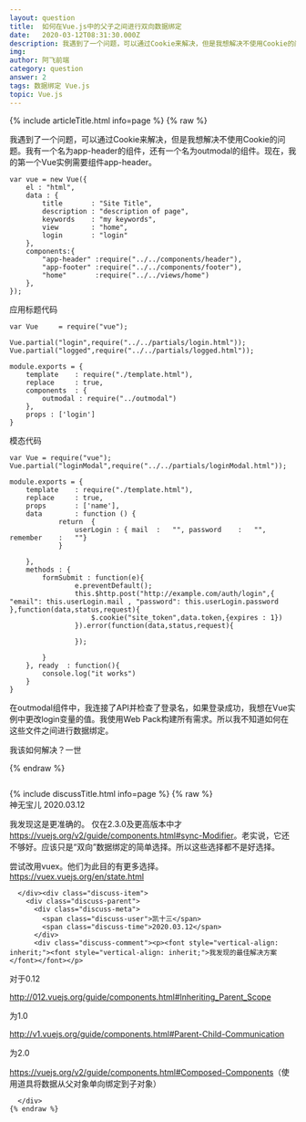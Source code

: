 ```yaml
---
layout: question
title:  如何在Vue.js中的父子之间进行双向数据绑定
date:   2020-03-12T08:31:30.000Z
description: 我遇到了一个问题，可以通过Cookie来解决，但是我想解决不使用Cookie的问题。我有一个名为app-header的组件，还有一个名为outmodal的...
img: 
author: 阿飞前端
category: question
answer: 2
tags: 数据绑定 Vue.js
topic: Vue.js
---
```

<div class="article-root">
  <div class="article">
    {% include articleTitle.html info=page %}
    {% raw %}
    <div class="article-content"><p><font style="vertical-align: inherit;"><font style="vertical-align: inherit;">我遇到了一个问题，可以通过Cookie来解决，但是我想解决不使用Cookie的问题。</font><font style="vertical-align: inherit;">我有一个名为app-header的组件，还有一个名为outmodal的组件。</font><font style="vertical-align: inherit;">现在，我的第一个Vue实例需要组件app-header。</font></font></p>

<pre><code>var vue = new Vue({<font></font>
    el : "html",<font></font>
    data : {<font></font>
        title       : "Site Title",<font></font>
        description : "description of page",<font></font>
        keywords    : "my keywords",<font></font>
        view        : "home",<font></font>
        login       : "login"<font></font>
    },<font></font>
    components:{<font></font>
        "app-header" :require("../../components/header"),<font></font>
        "app-footer" :require("../../components/footer"),<font></font>
        "home"       :require("../../views/home")<font></font>
    },<font></font>
});<font></font>
</code></pre>

<p><font style="vertical-align: inherit;"><font style="vertical-align: inherit;">应用标题代码 </font></font></p>

<pre><code>var Vue     = require("vue");<font></font>
<font></font>
Vue.partial("login",require("../../partials/login.html"));<font></font>
Vue.partial("logged",require("../../partials/logged.html"));<font></font>
<font></font>
module.exports = {<font></font>
    template    : require("./template.html"),<font></font>
    replace     : true,<font></font>
    components  : {<font></font>
        outmodal : require("../outmodal")<font></font>
    },<font></font>
    props : ['login']<font></font>
}<font></font>
</code></pre>

<p><font style="vertical-align: inherit;"><font style="vertical-align: inherit;">模态代码</font></font></p>

<pre><code>var Vue = require("vue");<font></font>
Vue.partial("loginModal",require("../../partials/loginModal.html"));<font></font>
<font></font>
module.exports = {<font></font>
    template    : require("./template.html"),<font></font>
    replace     : true,<font></font>
    props       : ['name'],<font></font>
    data        : function () {<font></font>
            return  {<font></font>
                userLogin : { mail  :   "", password    :   "", remember    :   ""}<font></font>
            }<font></font>
<font></font>
    },<font></font>
    methods : {<font></font>
        formSubmit : function(e){<font></font>
                e.preventDefault();<font></font>
                this.$http.post("http://example.com/auth/login",{ "email": this.userLogin.mail , "password": this.userLogin.password },function(data,status,request){<font></font>
                    $.cookie("site_token",data.token,{expires : 1})<font></font>
                }).error(function(data,status,request){<font></font>
<font></font>
                });<font></font>
<font></font>
        }<font></font>
    }, ready  : function(){<font></font>
        console.log("it works")<font></font>
    }<font></font>
}<font></font>
</code></pre>

<p><font style="vertical-align: inherit;"><font style="vertical-align: inherit;">在outmodal组件中，我连接了API并检查了登录名，如果登录成功，我想在Vue实例中更改login变量的值。</font><font style="vertical-align: inherit;">我使用Web Pack构建所有需求。</font><font style="vertical-align: inherit;">所以我不知道如何在这些文件之间进行数据绑定。</font></font></p>

<p><font style="vertical-align: inherit;"><font style="vertical-align: inherit;">我该如何解决？</font><font style="vertical-align: inherit;">一世</font></font></p></div>
    {% endraw %}
  </div>
  <p style="height: 0;width:0;overflow: hidden;"> 第1137篇《如何在Vue.js中的父子之间进行双向数据绑定》来自Winter(https://github.com/aiyld/aiyld.github.io)的站点</p>
  <div class="discuss-wrapper">
    {% include discussTitle.html info=page %}
    {% raw %}
    <div class="discuss-item">
        <div class="discuss-parent">
          <div class="discuss-meta">
            <span class="discuss-user">神无宝儿</span>
            <span class="discuss-time">2020.03.12</span>
          </div>
          <div class="discuss-comment"><p><font style="vertical-align: inherit;"><font style="vertical-align: inherit;">我发现这是更准确的。 
</font><font style="vertical-align: inherit;">
仅在2.3.0及更高版本中才</font></font><a href="https://vuejs.org/v2/guide/components.html#sync-Modifier" rel="nofollow noreferrer"><font style="vertical-align: inherit;"><font style="vertical-align: inherit;">https://vuejs.org/v2/guide/components.html#sync-Modifier</font></font></a><font style="vertical-align: inherit;"><font style="vertical-align: inherit;">。</font><font style="vertical-align: inherit;">老实说，它还不够好。</font><font style="vertical-align: inherit;">应该只是“双向”数据绑定的简单选择。</font><font style="vertical-align: inherit;">所以这些选择都不是好选择。</font></font></p>

<p><font style="vertical-align: inherit;"><font style="vertical-align: inherit;">尝试改用vuex。</font><font style="vertical-align: inherit;">他们为此目的有更多选择。
</font></font><a href="https://vuex.vuejs.org/en/state.html" rel="nofollow noreferrer"><font style="vertical-align: inherit;"><font style="vertical-align: inherit;">https://vuex.vuejs.org/en/state.html</font></font></a></p></div>
        </div>
        
      </div><div class="discuss-item">
        <div class="discuss-parent">
          <div class="discuss-meta">
            <span class="discuss-user">凯十三</span>
            <span class="discuss-time">2020.03.12</span>
          </div>
          <div class="discuss-comment"><p><font style="vertical-align: inherit;"><font style="vertical-align: inherit;">我发现的最佳解决方案 </font></font></p>

<p><font style="vertical-align: inherit;"><font style="vertical-align: inherit;">对于0.12</font></font></p>

<p><a href="http://012.vuejs.org/guide/components.html#Inheriting_Parent_Scope" rel="noreferrer"><font style="vertical-align: inherit;"><font style="vertical-align: inherit;">http://012.vuejs.org/guide/components.html#Inheriting_Parent_Scope</font></font></a></p>

<p><font style="vertical-align: inherit;"><font style="vertical-align: inherit;">为1.0</font></font></p>

<p><a href="http://v1.vuejs.org/guide/components.html#Parent-Child-Communication" rel="noreferrer"><font style="vertical-align: inherit;"><font style="vertical-align: inherit;">http://v1.vuejs.org/guide/components.html#Parent-Child-Communication</font></font></a></p>

<p><font style="vertical-align: inherit;"><font style="vertical-align: inherit;">为2.0 </font></font></p>

<p><a href="https://vuejs.org/v2/guide/components.html#Composing-Components" rel="noreferrer"><font style="vertical-align: inherit;"><font style="vertical-align: inherit;">https://vuejs.org/v2/guide/components.html#Composed-Components</font></font></a><font style="vertical-align: inherit;"><font style="vertical-align: inherit;">（使用道具将数据从父对象单向绑定到子对象）</font></font></p></div>
        </div>
        
      </div>
    {% endraw %}
  </div>
<div>
